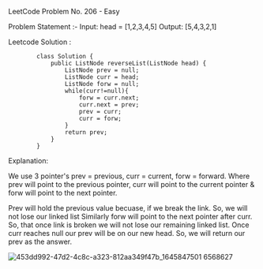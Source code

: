 LeetCode Problem No. 206 - Easy 

Problem Statement :-
Input: head = [1,2,3,4,5]
Output: [5,4,3,2,1]

Leetcode Solution :

            class Solution {
                public ListNode reverseList(ListNode head) {
                    ListNode prev = null;
                    ListNode curr = head;
                    ListNode forw = null;
                    while(curr!=null){
                        forw = curr.next;
                        curr.next = prev;
                        prev = curr;
                        curr = forw;
                    }
                    return prev;
                }
            }

Explanation:  

We use 3 pointer's prev = previous, curr = current, forw = forward. Where prev will point to the previous pointer, curr will point to the current pointer & forw will point to the next pointer.

Prev will hold the previous value becuase, if we break the link. So, we will not lose our linked list
Similarly forw will point to the next pointer after curr. So, that once link is broken we will not lose our remaining linked list.
Once curr reaches null our prev will be on our new head. So, we will return our prev as the answer.


![453dd992-47d2-4c8c-a323-812aa349f47b_1645847501 6568627](https://github.com/anunayreddy22/Data-Structures-and-Algorithms/assets/156383908/eab3a0e6-c305-4eb4-80d5-593d87a286e6)


















